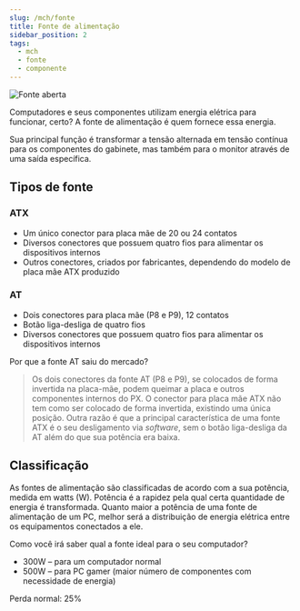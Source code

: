 ```yaml
---
slug: /mch/fonte
title: Fonte de alimentação
sidebar_position: 2
tags:
  - mch
  - fonte
  - componente
---
```


![Fonte aberta](https://upload.wikimedia.org/wikipedia/commons/thumb/d/d6/HP-Compaq-PC-Power-Supply_IMG_8112.JPG/303px-HP-Compaq-PC-Power-Supply_IMG_8112.JPG)

Computadores e seus componentes utilizam energia elétrica para funcionar, certo? A fonte de alimentação é quem fornece essa energia.

Sua principal função é transformar a tensão alternada em tensão contínua para os componentes do gabinete, mas também para o monitor através de uma saída específica.

## Tipos de fonte

### ATX

- Um único conector para placa mãe de 20 ou 24 contatos
- Diversos conectores que possuem quatro fios para alimentar os dispositivos internos
- Outros conectores, criados por fabricantes, dependendo do modelo de placa mãe ATX produzido

### AT

- Dois conectores para placa mãe (P8 e P9), 12 contatos
- Botão liga-desliga de quatro fios
- Diversos conectores que possuem quatro fios para alimentar os dispositivos internos

Por que a fonte AT saiu do mercado?

> Os dois conectores da fonte AT (P8 e P9), se colocados de forma invertida na placa-mãe, podem queimar a placa e outros componentes internos do PX. O conector para placa mãe ATX não tem como ser colocado de forma invertida, existindo uma única posição. Outra razão é que a principal característica de uma fonte ATX é o seu desligamento via _software_, sem o botão liga-desliga da AT além do que sua potência era baixa.

## Classificação

As fontes de alimentação são classificadas de acordo com a sua potência, medida em watts (W). Potência é a rapidez pela qual certa quantidade de energia é transformada. Quanto maior a potência de uma fonte de alimentação de um PC, melhor será a distribuição de energia elétrica entre os equipamentos conectados a ele.

Como você irá saber qual a fonte ideal para o seu computador?

- 300W – para um computador normal
- 500W – para PC gamer (maior número de componentes com necessidade de energia)

Perda normal: 25%
